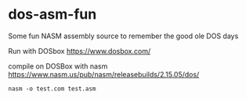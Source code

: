 # dos-asm-fun
Some fun NASM assembly source to remember the good ole DOS days

Run with DOSbox https://www.dosbox.com/

compile on DOSBox with nasm https://www.nasm.us/pub/nasm/releasebuilds/2.15.05/dos/

`nasm -o test.com test.asm`

